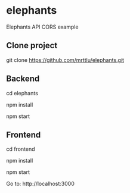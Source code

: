 # elephants
Elephants API CORS example

## Clone project
git clone https://github.com/mrttlu/elephants.git

## Backend
cd elephants

npm install

npm start

## Frontend
cd frontend

npm install

npm start

Go to: http://localhost:3000
